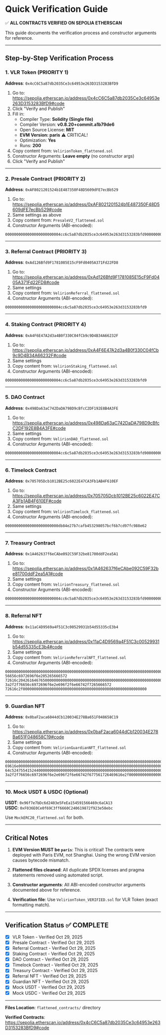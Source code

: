 # Quick Verification Guide

✅ **ALL CONTRACTS VERIFIED ON SEPOLIA ETHERSCAN**

This guide documents the verification process and constructor arguments for reference.

---

## Step-by-Step Verification Process

### 1. VLR Token (PRIORITY 1)

**Address**: `0x4cC6C5a87db2035Ce3c64953e263D3153283BfD9`

1. Go to: https://sepolia.etherscan.io/address/0x4cC6C5a87db2035Ce3c64953e263D3153283BfD9#code
2. Click "Verify and Publish"
3. Fill in:
   - Compiler Type: **Solidity (Single file)**
   - Compiler Version: **v0.8.20+commit.a1b79de6**
   - Open Source License: **MIT**
   - **EVM Version: paris** ⚠️ CRITICAL!
   - Optimization: **Yes**
   - Runs: **200**
4. Copy content from: `VelirionToken_flattened.sol`
5. Constructor Arguments: **Leave empty** (no constructor args)
6. Click "Verify and Publish"

---

### 2. Presale Contract (PRIORITY 2)

**Address**: `0xAF8021201524b1E487350F48D5609dFE7ecBb529`

1. Go to: https://sepolia.etherscan.io/address/0xAF8021201524b1E487350F48D5609dFE7ecBb529#code
2. Same settings as above
3. Copy content from: `PresaleV2_flattened.sol`
4. Constructor Arguments (ABI-encoded):
```
0000000000000000000000004cc6c5a87db2035ce3c64953e263d3153283bfd900000000000000000000000096f7e7bdc6d2403e5feea154591566469c6aca13000000000000000000000000f036e0ce0f69c3ff6660c240619872f923e58ebc00000000000000000000000000000000000000000000006c6b935b8bbd400000
```

---

### 3. Referral Contract (PRIORITY 3)

**Address**: `0xAd126Bfd9F1781085E15cF9Fd0405A371Fd22FD8`

1. Go to: https://sepolia.etherscan.io/address/0xAd126Bfd9F1781085E15cF9Fd0405A371Fd22FD8#code
2. Same settings
3. Copy content from: `VelirionReferral_flattened.sol`
4. Constructor Arguments (ABI-encoded):
```
0000000000000000000000004cc6c5a87db2035ce3c64953e263d3153283bfd9
```

---

### 4. Staking Contract (PRIORITY 4)

**Address**: `0xA4F6E47A2d3a4B0f330C04fCb9c9D4B34A66232F`

1. Go to: https://sepolia.etherscan.io/address/0xA4F6E47A2d3a4B0f330C04fCb9c9D4B34A66232F#code
2. Same settings
3. Copy content from: `VelirionStaking_flattened.sol`
4. Constructor Arguments (ABI-encoded):
```
0000000000000000000000004cc6c5a87db2035ce3c64953e263d3153283bfd9
```

---

### 5. DAO Contract

**Address**: `0x498Da63aC742DaDA798D9cBfcC2DF192E8B4A3FE`

1. Go to: https://sepolia.etherscan.io/address/0x498Da63aC742DaDA798D9cBfcC2DF192E8B4A3FE#code
2. Same settings
3. Copy content from: `VelirionDAO_flattened.sol`
4. Constructor Arguments (ABI-encoded):
```
0000000000000000000000004cc6c5a87db2035ce3c64953e263d3153283bfd9000000000000000000000000705705dcb1012be25c6022e47ca3fb1ab4f610ef000000000000000000000000db84e27b7cafb453298057bcf6b7cd97fc988e62
```

---

### 6. Timelock Contract

**Address**: `0x705705Dcb1012BE25c6022E47CA3Fb1AB4F610EF`

1. Go to: https://sepolia.etherscan.io/address/0x705705Dcb1012BE25c6022E47CA3Fb1AB4F610EF#code
2. Same settings
3. Copy content from: `VelirionTimelock_flattened.sol`
4. Constructor Arguments (ABI-encoded):
```
000000000000000000000000db84e27b7cafb453298057bcf6b7cd97fc988e62
```

---

### 7. Treasury Contract

**Address**: `0x1A462637f6eCAbe092C59F32be81700ddF2ea5A1`

1. Go to: https://sepolia.etherscan.io/address/0x1A462637f6eCAbe092C59F32be81700ddF2ea5A1#code
2. Same settings
3. Copy content from: `VelirionTreasury_flattened.sol`
4. Constructor Arguments (ABI-encoded):
```
0000000000000000000000004cc6c5a87db2035ce3c64953e263d3153283bfd9000000000000000000000000db84e27b7cafb453298057bcf6b7cd97fc988e62000000000000000000000000db84e27b7cafb453298057bcf6b7cd97fc988e62000000000000000000000000db84e27b7cafb453298057bcf6b7cd97fc988e62000000000000000000000000db84e27b7cafb453298057bcf6b7cd97fc988e62
```

---

### 8. Referral NFT

**Address**: `0x11aC4D9569a4F51C3c00529931b54d55335cE3b4`

1. Go to: https://sepolia.etherscan.io/address/0x11aC4D9569a4F51C3c00529931b54d55335cE3b4#code
2. Same settings
3. Copy content from: `VelirionReferralNFT_flattened.sol`
4. Constructor Arguments (ABI-encoded):
```
00000000000000000000000000000000000000000000000000000000000000800000000000000000000000000000000000000000000000000000000000000000c00000000000000000000000000000000000000000000000000000000000000100000000000000000000000000db84e27b7cafb453298057bcf6b7cd97fc988e620000000000000000000000000000000000000000000000000000000000000017 56656c6972696f6e205265666572 72616c2042616467650000000000000000000000000000000000000000000000000000000000000000000000000000000006564c52524546000000000000000000000000000000000000000000000000000000000000000000000000000000000000000000000000000000000000000000216874747073 3a2f2f76656c6972696f6e2e696f2f6e66742f7265666572 72616c2f00000000000000000000000000000000000000000000000000000000
```

---

### 9. Guardian NFT

**Address**: `0x0baF2aca6044dCb120034E278Ba651F048658C19`

1. Go to: https://sepolia.etherscan.io/address/0x0baF2aca6044dCb120034E278Ba651F048658C19#code
2. Same settings
3. Copy content from: `VelirionGuardianNFT_flattened.sol`
4. Constructor Arguments (ABI-encoded):
```
0000000000000000000000000000000000000000000000000000000000000080000000000000000000000000000000000000000000000000000000000000000c00000000000000000000000000000000000000000000000000000000000000100000000000000000000000000db84e27b7cafb453298057bcf6b7cd97fc988e62000000000000000000000000000000000000000000000000000000000000001056656c6972696f6e204775617264 69616e00000000000000000000000000000000000000000000000000000000000000000000000000000000000000000000085 64c52475541524400000000000000000000000000000000000000000000000000000000000000000000000000000000000000000000000000000000000000216874747073 3a2f2f76656c6972696f6e2e696f2f6e66742f677561726469616e2f00000000000000000000000000000000000000000000000000000000
```

---

### 10. Mock USDT & USDC (Optional)

**USDT**: `0x96f7e7bDc6d2403e5FeEa154591566469c6aCA13`  
**USDC**: `0xF036E0Ce0f69C3ff6660C240619872f923e58ebc`

Use `MockERC20_flattened.sol` for both.

---

## Critical Notes

1. **EVM Version MUST be `paris`**: This is critical! The contracts were deployed with Paris EVM, not Shanghai. Using the wrong EVM version causes bytecode mismatch.

2. **Flattened files cleaned**: All duplicate SPDX licenses and pragma statements removed using automated script.

3. **Constructor arguments**: All ABI-encoded constructor arguments documented above for reference.

4. **Verification file**: Use `VelirionToken_VERIFIED.sol` for VLR Token (exact formatting match).

---

## Verification Status ✅ COMPLETE

- [x] VLR Token - Verified Oct 29, 2025
- [x] Presale Contract - Verified Oct 29, 2025
- [x] Referral Contract - Verified Oct 29, 2025
- [x] Staking Contract - Verified Oct 29, 2025
- [x] DAO Contract - Verified Oct 29, 2025
- [x] Timelock Contract - Verified Oct 29, 2025
- [x] Treasury Contract - Verified Oct 29, 2025
- [x] Referral NFT - Verified Oct 29, 2025
- [x] Guardian NFT - Verified Oct 29, 2025
- [x] Mock USDT - Verified Oct 29, 2025
- [x] Mock USDC - Verified Oct 29, 2025

---

**Files Location**: `flattened_contracts/` directory

**Verified Contracts**: https://sepolia.etherscan.io/address/0x4cC6C5a87db2035Ce3c64953e263D3153283BfD9#code
